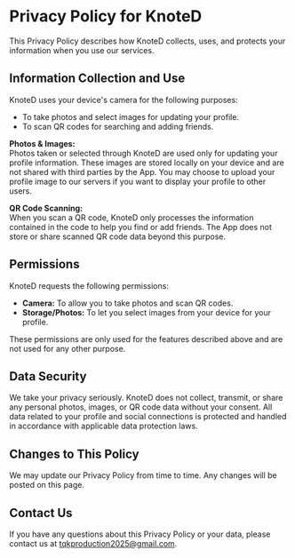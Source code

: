 # Privacy Policy for KnoteD

This Privacy Policy describes how KnoteD collects, uses, and protects your information when you use our services.

## Information Collection and Use

KnoteD uses your device's camera for the following purposes:
- To take photos and select images for updating your profile.
- To scan QR codes for searching and adding friends.

**Photos & Images:**  
Photos taken or selected through KnoteD are used only for updating your profile information. These images are stored locally on your device and are not shared with third parties by the App. You may choose to upload your profile image to our servers if you want to display your profile to other users.

**QR Code Scanning:**  
When you scan a QR code, KnoteD only processes the information contained in the code to help you find or add friends. The App does not store or share scanned QR code data beyond this purpose.

## Permissions

KnoteD requests the following permissions:
- **Camera:** To allow you to take photos and scan QR codes.
- **Storage/Photos:** To let you select images from your device for your profile.

These permissions are only used for the features described above and are not used for any other purpose.

## Data Security

We take your privacy seriously. KnoteD does not collect, transmit, or share any personal photos, images, or QR code data without your consent. All data related to your profile and social connections is protected and handled in accordance with applicable data protection laws.

## Changes to This Policy

We may update our Privacy Policy from time to time. Any changes will be posted on this page.

## Contact Us

If you have any questions about this Privacy Policy or your data, please contact us at tqkproduction2025@gmail.com.
